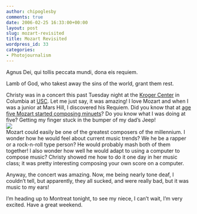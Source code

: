 ```yaml
---
author: chipoglesby
comments: true
date: 2006-02-25 16:33:00+00:00
layout: post
slug: mozart-revisited
title: Mozart Revisited
wordpress_id: 33
categories:
- Photojournalism
---
```


Agnus Dei, qui tollis peccata mundi, dona eis requiem.  
  
Lamb of God, who takest away the sins of the world, grant them rest.  
  
Christy was in a concert this past Tuesday night at the [Kroger Center](http://www.koger.sc.edu/) in Columbia at [USC](http://www.sc.edu/). Let me just say, it was amazing!  I love Mozart and when I was a junior at Mars Hill, I discovered his Requiem.  Did you know that at [age five Mozart started composing minuets](http://www.its.caltech.edu/~tan/Mozartreq/main.html)? Do you know what I was doing at five?  Getting my finger stuck in the bumper of my dad’s Jeep!  
[![](http://photos1.blogger.com/blogger/3124/2183/400/mozart.jpg)](http://photos1.blogger.com/blogger/3124/2183/1600/mozart.jpg)  
Mozart could easily be one of the greatest composers of the millennium.  I wonder how he would feel about current music trends?  We he be a rapper or a rock-n-roll type person?  He would probably mash both of them together!  I also wonder how well he would adapt to using a computer to compose music?  Christy showed me how to do it one day in her music class; it was pretty interesting composing your own score on a computer.  
  
Anyway, the concert was amazing.  Now, me being nearly tone deaf, I couldn’t tell, but apparently, they all sucked, and were really bad, but it was music to my ears!  
  
I’m heading up to Montreat tonight, to see my niece, I can’t wait, I’m very excited.  Have a great weekend.
